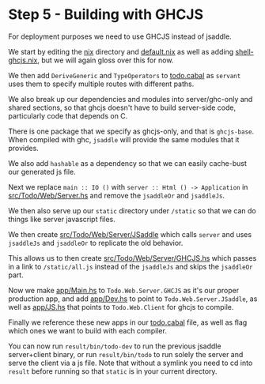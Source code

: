 Step 5 - Building with GHCJS
============================

For deployment purposes we need to use GHCJS instead of jsaddle.

We start by editing the [nix](nix) directory and [default.nix](default.nix) as well as
adding [shell-ghcjs.nix](shell-ghcjs.nix), but we will again gloss over this for now.

We then add `DeriveGeneric` and `TypeOperators` to [todo.cabal](todo.cabal) as `servant`
uses them to specify multiple routes with different paths.

We also break up our dependencies and modules into server/ghc-only and shared sections, so
that ghcjs doesn't have to build server-side code, particularly code that depends on C.

There is one package that we specify as ghcjs-only, and that is `ghcjs-base`. When compiled
with ghc, `jsaddle` will provide the same modules that it provides.

We also add `hashable` as a dependency so that we can easily cache-bust our generated js file.

Next we replace `main :: IO ()` with `server :: Html () -> Application` in
[src/Todo/Web/Server.hs](src/Todo/Web/Server.hs) and remove the `jsaddleOr` and `jsaddleJs`.

We then also serve up our `static` directory under `/static` so that we can do things like
server javascript files.

We then create [src/Todo/Web/Server/JSaddle](src/Todo/Web/Server/JSaddle.hs) which calls
`server` and uses `jsaddleJs` and `jsaddleOr` to replicate the old behavior.

This allows us to then create [src/Todo/Web/Server/GHCJS.hs](src/Todo/Web/Server/GHCJS.hs)
which passes in a link to `/static/all.js` instead of the `jsaddleJs` and skips the
`jsaddleOr` part.

Now we make [app/Main.hs](app/Main.hs) to `Todo.Web.Server.GHCJS` as it's our proper
production app, and add [app/Dev.hs](app/Dev.hs) to point to `Todo.Web.Server.JSaddle`, as
well as [app/JS.hs](app/JS.hs) that points to `Todo.Web.Client` for ghcjs to compile.

Finally we reference these new apps in our [todo.cabal](todo.cabal) file, as well as flag
which ones we want to build with each compiler.

You can now run `result/bin/todo-dev` to run the previous jsaddle server+client binary,
or run `result/bin/todo` to run solely the server and serve the client via a js file. Note
that without a symlink you need to cd into `result` before running so that `static` is in
your current directory.
